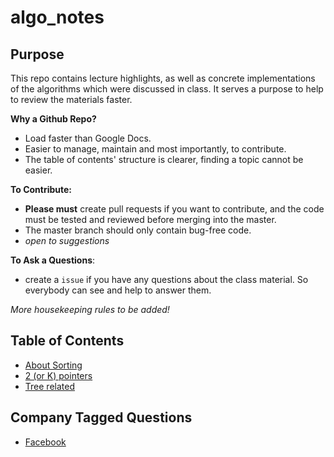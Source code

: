 # algo_notes

## Purpose 
This repo contains lecture highlights, as well as concrete implementations of the algorithms which were discussed in class. It serves a purpose to help to review the materials faster.  

**Why a Github Repo?**  
  * Load faster than Google Docs.
  * Easier to manage, maintain and most importantly, to contribute.   
  * The table of contents' structure is clearer, finding a topic cannot be easier. 
  
**To Contribute:**
  * **Please must** create pull requests if you want to contribute, and the code must be tested and reviewed before merging into the master. 
  * The master branch should only contain bug-free code. 
  * _open to suggestions_
  
  **To Ask a Questions**: 
   * create a `issue` if you have any questions about the class material. So everybody can see and help to answer them. 
   

_More housekeeping rules to be added!_

## Table of Contents  
* [About Sorting](sorting.md)
* [2 (or K) pointers](k_pointers.md)
* [Tree related](Tree.md)

## Company Tagged Questions
* [Facebook](#TaskScheduler)
